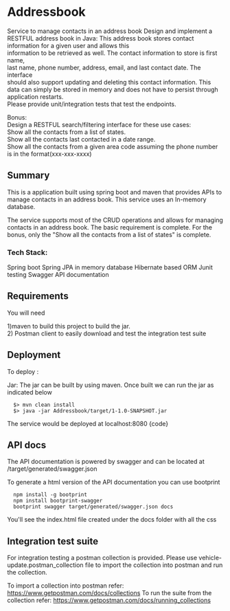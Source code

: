 # Addressbook
Service to manage contacts in an address book
Design	and	implement	a	RESTFUL	address	book in	Java:
This	address	book	stores	contact	information	for	a	given	user	and	allows	this	
information	to	be	retrieved	as	well.	The	contact	information	to	store	is	first	name,	
last	name,	phone	number,	address,	email,	and	last	contact	date.	The	interface	
should	also	support	updating	and	deleting	this	contact	information.	This	data	can	
simply	be	stored	in	memory	and	does	not	have	to	persist	through	application	
restarts.	
Please	provide	unit/integration	tests	that	test	the	endpoints.


Bonus:<br/>	
     Design	a	RESTFUL	search/filtering	interface	for	these	use	cases:<br/>
     Show	all	the	contacts	from	a	list	of	states.<br/>
     Show	all	the	contacts	last	contacted	in	a	date	range.<br/>
     Show	all	the	contacts	from	a	given	area	code	assuming	the	phone	number	
     is	in	the	format(xxx-xxx-xxxx)

## Summary
This is a application built using spring boot and maven that provides APIs to manage contacts in an address book. This service uses an In-memory database.

The service supports most of the CRUD operations and allows for managing contacts in an address book.
The basic requirement is complete. For the bonus, only the "Show	all	the	contacts	from	a	list	of	states" is complete.


### Tech Stack:

Spring boot
Spring JPA in memory database
Hibernate based ORM
Junit testing
Swagger API documentation

## Requirements

You will need<br/>

1)maven to build this project to build the jar.<br/>
2) Postman client to easily download and test the integration test suite

## Deployment

To deploy :

Jar: The jar can be built by using maven. Once built we can run the jar as indicated below


      $> mvn clean install
      $> java -jar Addressbook/target/1-1.0-SNAPSHOT.jar
      
      
The service would be deployed at localhost:8080
{code}

## API docs

The API documentation is powered by swagger and can be located at /target/generated/swagger.json

To generate a html version of the API documentation you can use bootprint



      npm install -g bootprint
      npm install bootprint-swagger 
      bootprint swagger target/generated/swagger.json docs
      
You'll see the index.html file created under the docs folder with all the css

## Integration test suite

For integration testing a postman collection is provided. Please use vehicle-update.postman_collection file to import the collection into postman and run the collection.

To import a collection into postman refer: https://www.getpostman.com/docs/collections To run the suite from the collection refer: https://www.getpostman.com/docs/running_collections




